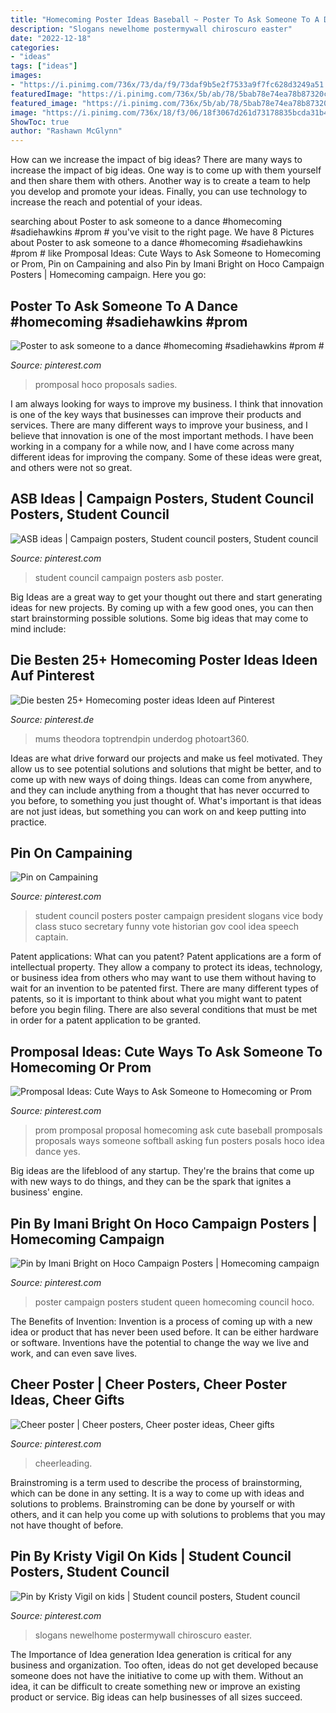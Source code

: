 ```yaml
---
title: "Homecoming Poster Ideas Baseball ~ Poster To Ask Someone To A Dance #homecoming #sadiehawkins #prom #"
description: "Slogans newelhome postermywall chiroscuro easter"
date: "2022-12-18"
categories:
- "ideas"
tags: ["ideas"]
images:
- "https://i.pinimg.com/736x/73/da/f9/73daf9b5e2f7533a9f7fc628d3249a51.jpg"
featuredImage: "https://i.pinimg.com/736x/5b/ab/78/5bab78e74ea78b87320cd225de994a35.jpg"
featured_image: "https://i.pinimg.com/736x/5b/ab/78/5bab78e74ea78b87320cd225de994a35.jpg"
image: "https://i.pinimg.com/736x/18/f3/06/18f3067d261d73178835bcda31b4ba60--student-council-ideas-election-posters-student-council.jpg"
ShowToc: true
author: "Rashawn McGlynn"
---
```



How can we increase the impact of big ideas?
There are many ways to increase the impact of big ideas. One way is to come up with them yourself and then share them with others. Another way is to create a team to help you develop and promote your ideas. Finally, you can use technology to increase the reach and potential of your ideas.

	

		
searching about Poster to ask someone to a dance #homecoming #sadiehawkins #prom # you've visit to the right page. We have 8 Pictures about Poster to ask someone to a dance #homecoming #sadiehawkins #prom # like Promposal Ideas: Cute Ways to Ask Someone to Homecoming or Prom, Pin on Campaining and also Pin by Imani Bright on Hoco Campaign Posters | Homecoming campaign. Here you go:
		
    
## Poster To Ask Someone To A Dance #homecoming #sadiehawkins #prom #

<img loading=lazy src="https://i.pinimg.com/736x/5b/ab/78/5bab78e74ea78b87320cd225de994a35.jpg" onerror="this.onerror=null;this.src='https://tse1.mm.bing.net/th?id=OIP.Yi0J6BCNhF2Csn5tnPEV1QHaNK&amp;pid=15.1';" alt="Poster to ask someone to a dance #homecoming #sadiehawkins #prom #">

_Source: pinterest.com_

>promposal hoco proposals sadies. 

	

I am always looking for ways to improve my business. I think that innovation is one of the key ways that businesses can improve their products and services. There are many different ways to improve your business, and I believe that innovation is one of the most important methods. I have been working in a company for a while now, and I have come across many different ideas for improving the company. Some of these ideas were great, and others were not so great.

    
## ASB Ideas | Campaign Posters, Student Council Posters, Student Council

<img loading=lazy src="https://i.pinimg.com/736x/73/da/f9/73daf9b5e2f7533a9f7fc628d3249a51.jpg" onerror="this.onerror=null;this.src='https://tse2.mm.bing.net/th?id=OIP.92U3d_FB-h68TCxHIGxKVgHaJ3&amp;pid=15.1';" alt="ASB ideas | Campaign posters, Student council posters, Student council">

_Source: pinterest.com_

>student council campaign posters asb poster. 

	

Big Ideas are a great way to get your thought out there and start generating ideas for new projects. By coming up with a few good ones, you can then start brainstorming possible solutions. Some big ideas that may come to mind include: 

    
## Die Besten 25+ Homecoming Poster Ideas Ideen Auf Pinterest

<img loading=lazy src="https://i.pinimg.com/474x/65/79/a9/6579a9af83674ae1e95e3cc91b5cb3bf.jpg" onerror="this.onerror=null;this.src='https://tse3.mm.bing.net/th?id=OIP.JOgZpGsXgqSVDELoQ9Oe_AAAAA&amp;pid=15.1';" alt="Die besten 25+ Homecoming poster ideas Ideen auf Pinterest">

_Source: pinterest.de_

>mums theodora toptrendpin underdog photoart360. 

	

Ideas are what drive forward our projects and make us feel motivated. They allow us to see potential solutions and solutions that might be better, and to come up with new ways of doing things. Ideas can come from anywhere, and they can include anything from a thought that has never occurred to you before, to something you just thought of. What's important is that ideas are not just ideas, but something you can work on and keep putting into practice.

    
## Pin On Campaining

<img loading=lazy src="https://i.pinimg.com/originals/a7/5c/1f/a75c1fc03f874d297af784d2ab1d9ef8.jpg" onerror="this.onerror=null;this.src='https://tse4.mm.bing.net/th?id=OIP.hSLTtTpI-bswD81G5EJz2QAAAA&amp;pid=15.1';" alt="Pin on Campaining">

_Source: pinterest.com_

>student council posters poster campaign president slogans vice body class stuco secretary funny vote historian gov cool idea speech captain. 

	

Patent applications: What can you patent?
Patent applications are a form of intellectual property. They allow a company to protect its ideas, technology, or business idea from others who may want to use them without having to wait for an invention to be patented first. There are many different types of patents, so it is important to think about what you might want to patent before you begin filing. There are also several conditions that must be met in order for a patent application to be granted.

    
## Promposal Ideas: Cute Ways To Ask Someone To Homecoming Or Prom

<img loading=lazy src="https://i.pinimg.com/736x/20/c8/7f/20c87f31b60150154adb52c392384262.jpg" onerror="this.onerror=null;this.src='https://tse2.mm.bing.net/th?id=OIP.5GiFk6r7vykdJ_TsVHsNEwHaJ4&amp;pid=15.1';" alt="Promposal Ideas: Cute Ways to Ask Someone to Homecoming or Prom">

_Source: pinterest.com_

>prom promposal proposal homecoming ask cute baseball promposals proposals ways someone softball asking fun posters posals hoco idea dance yes. 

	

Big ideas are the lifeblood of any startup. They're the brains that come up with new ways to do things, and they can be the spark that ignites a business' engine.

    
## Pin By Imani Bright On Hoco Campaign Posters | Homecoming Campaign

<img loading=lazy src="https://i.pinimg.com/736x/68/b2/b0/68b2b0c3bc79873cb4f09aaccd03b8f5--campaign-posters.jpg" onerror="this.onerror=null;this.src='https://tse2.mm.bing.net/th?id=OIP.e16s5p5YMIsu7Io56pRr8wHaNK&amp;pid=15.1';" alt="Pin by Imani Bright on Hoco Campaign Posters | Homecoming campaign">

_Source: pinterest.com_

>poster campaign posters student queen homecoming council hoco. 

	

The Benefits of Invention:
Invention is a process of coming up with a new idea or product that has never been used before. It can be either hardware or software. Inventions have the potential to change the way we live and work, and can even save lives.

    
## Cheer Poster | Cheer Posters, Cheer Poster Ideas, Cheer Gifts

<img loading=lazy src="https://i.pinimg.com/originals/c1/b1/24/c1b124af0f4cf26999d04ec383a1d183.jpg" onerror="this.onerror=null;this.src='https://tse1.mm.bing.net/th?id=OIP.cwP_OEmTB6SgDTjNDojT9QHaNK&amp;pid=15.1';" alt="Cheer poster | Cheer posters, Cheer poster ideas, Cheer gifts">

_Source: pinterest.com_

>cheerleading. 

	

Brainstroming is a term used to describe the process of brainstorming, which can be done in any setting. It is a way to come up with ideas and solutions to problems. Brainstroming can be done by yourself or with others, and it can help you come up with solutions to problems that you may not have thought of before.

    
## Pin By Kristy Vigil On Kids | Student Council Posters, Student Council

<img loading=lazy src="https://i.pinimg.com/736x/18/f3/06/18f3067d261d73178835bcda31b4ba60--student-council-ideas-election-posters-student-council.jpg" onerror="this.onerror=null;this.src='https://tse3.mm.bing.net/th?id=OIP.MtjdXpkB2evWNr0h2BGntAHaJ5&amp;pid=15.1';" alt="Pin by Kristy Vigil on kids | Student council posters, Student council">

_Source: pinterest.com_

>slogans newelhome postermywall chiroscuro easter. 

	

The Importance of Idea generation
Idea generation is critical for any business and organization. Too often, ideas do not get developed because someone does not have the initiative to come up with them. Without an idea, it can be difficult to create something new or improve an existing product or service. Big ideas can help businesses of all sizes succeed.

